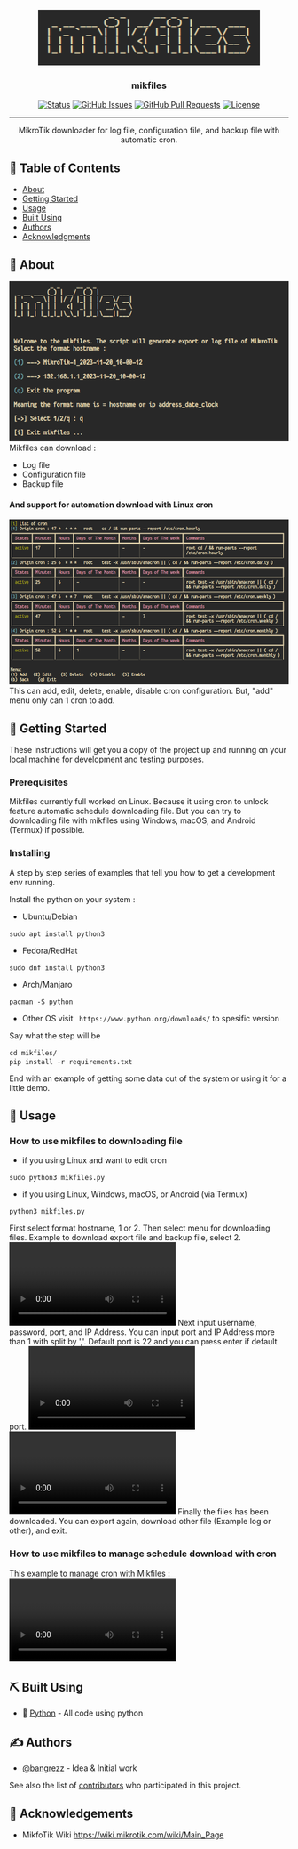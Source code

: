 <p align="center">
  <a href="" rel="noopener">
 <img width=400px height=100px src="img/Screenshot_20240131_110445.png" alt="Project logo"></a>
</p>

<h3 align="center">mikfiles</h3>

<div align="center">

[![Status](https://img.shields.io/badge/status-active-success.svg)]()
[![GitHub Issues](https://img.shields.io/github/issues/kylelobo/The-Documentation-Compendium.svg)](https://github.com/kylelobo/The-Documentation-Compendium/issues)
[![GitHub Pull Requests](https://img.shields.io/github/issues-pr/kylelobo/The-Documentation-Compendium.svg)](https://github.com/kylelobo/The-Documentation-Compendium/pulls)
[![License](https://img.shields.io/badge/license-MIT-blue.svg)](/LICENSE)

</div>

---

<p align="center"> MikroTik downloader for log file, configuration file, and backup file with automatic cron.
    <br> 
</p>

## 📝 Table of Contents

- [About](#about)
- [Getting Started](#getting_started)
- [Usage](#usage)
- [Built Using](#built_using)
- [Authors](#authors)
- [Acknowledgments](#acknowledgement)

## 🧐 About <a name = "about"></a>
![Alt text](img/Screenshot_20240131_110818.png)
Mikfiles can download :
- Log file
- Configuration file
- Backup file 
#### And support for automation download with Linux cron
![Alt text](img/Screenshot_20240131_111819.png)
This can add, edit, delete, enable, disable cron configuration. But, "add" menu only can 1 cron to add.

## 🏁 Getting Started <a name = "getting_started"></a>

These instructions will get you a copy of the project up and running on your local machine for development and testing purposes.

### Prerequisites

Mikfiles currently full worked on Linux. Because it using cron to unlock feature automatic schedule downloading file. But you can try to downloading file with mikfiles using Windows, macOS, and Android (Termux) if possible.

### Installing

A step by step series of examples that tell you how to get a development env running.

Install the python on your system :
- Ubuntu/Debian
```
sudo apt install python3
```
- Fedora/RedHat
```
sudo dnf install python3
```
- Arch/Manjaro
```
pacman -S python
```
- Other OS visit ` https://www.python.org/downloads/` to spesific version


Say what the step will be

```
cd mikfiles/
pip install -r requirements.txt
```

End with an example of getting some data out of the system or using it for a little demo.

## 🎈 Usage <a name="usage"></a>

### How to use mikfiles to downloading file
- if you using Linux and want to edit cron
```
sudo python3 mikfiles.py
```
- if you using Linux, Windows, macOS, or Android (via Termux)
```
python3 mikfiles.py
```
First select format hostname, 1 or 2. Then select menu for downloading files. Example to download export file and backup file, select 2.
<video src="img/select%20menu.mp4" controls title="Title"></video>
Next input username, password, port, and IP Address. You can input port and IP Address more than 1 with split by ','. Default port is 22 and you can press enter if default port.
<video src="img/Attempt%20to%20login%201.mp4" controls title="<vid>"></video>
<video src="img/Attempt%20to%20login%202.mp4" controls title="Title"></video>
Finally the files has been downloaded. You can export again, download other file (Example log or other), and exit.

### How to use mikfiles to manage schedule download with cron
This example to manage cron with Mikfiles :
<video src="img/cron%20feature%20usage.mp4" controls title="Title"></video>

## ⛏️ Built Using <a name = "built_using"></a>

- 🐍 [Python](https://www.python.com/) - All code using python

## ✍️ Authors <a name = "authors"></a>

- [@bangrezz](https://github.com/kylelobo) - Idea & Initial work

See also the list of [contributors](https://github.com/kylelobo/The-Documentation-Compendium/contributors) who participated in this project.

## 🎉 Acknowledgements <a name = "acknowledgement"></a>

- MikfoTik Wiki https://wiki.mikrotik.com/wiki/Main_Page
